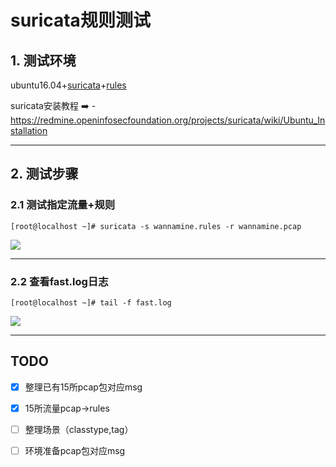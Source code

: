 
# suricata规则测试

## 1. 测试环境

ubuntu16.04+[suricata](https://github.com/OISF/suricata)+[rules](https://rules.emergingthreats.net/open/suricata-4.0/rules/)

suricata安装教程 ➡️  - https://redmine.openinfosecfoundation.org/projects/suricata/wiki/Ubuntu_Installation

---

## 2. 测试步骤

### 2.1 测试指定流量+规则
```shell 
[root@localhost ~]# suricata -s wannamine.rules -r wannamine.pcap
```
![](https://ws2.sinaimg.cn/large/006tNc79gy1fzt6mbko3qj30to0a6myn.jpg)

---

### 2.2 查看fast.log日志
```shell 
[root@localhost ~]# tail -f fast.log
```
![](https://ws2.sinaimg.cn/large/006tNc79gy1fzt6moyzaaj32100o47mz.jpg)

---

## TODO
- [x] 整理已有15所pcap包对应msg
- [x] 15所流量pcap->rules
- [ ] 整理场景（classtype,tag）
- [ ] 环境准备pcap包对应msg



